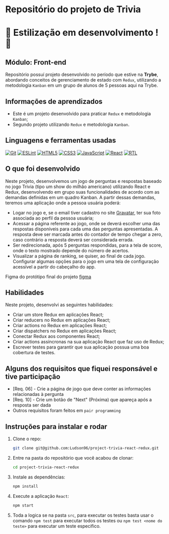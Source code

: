 # Repositório do projeto de Trivia

# 🚧 Estilização em desenvolvimento ! 🚧

## Módulo: Front-end

 Repositório possuí projeto desenvolvido no período que estive na **Trybe**, abordando conceitos de gerenciamento de estado com `Redux`, utilizando a metodologia `Kanban` em um grupo de alunos de 5 pessoas aqui na Trybe.

## Informações de aprendizados

- Este é um projeto desenvolvido para praticar `Redux` e metodologia `Kanban`;
- Segundo projeto utilizando `Redux` e metodologia `Kanban`.

## Linguagens e ferramentas usadas

[![Git][Git-logo]][Git-url]
[![ESLint][ESLint-logo]][ESLint-url]
[![HTML5][HTML5-logo]][HTML5-url]
[![CSS3][CSS3-logo]][CSS3-url]
[![JavaScript][JavaScript-logo]][JavaScript-url]
[![React][React-logo]][React-url]
[![RTL][RTL-logo]][RTL-url]

## O que foi desenvolvido

Neste projeto, desenvolvemos um jogo de perguntas e respostas baseado no jogo Trivia (tipo um show do milhão americano) utilizando React e Redux, desenvolvendo em grupo suas funcionalidades de acordo com as demandas definidas em um quadro Kanban. A partir dessas demandas, teremos uma aplicação onde a pessoa usuária poderá:

- Logar no jogo e, se o email tiver cadastro no site [Gravatar](https://pt.gravatar.com/), ter sua foto associada ao perfil da pessoa usuária;
- Acessar a página referente ao jogo, onde se deverá escolher uma das respostas disponíveis para cada uma das perguntas apresentadas. A resposta deve ser marcada antes do contador de tempo chegar a zero, caso contrário a resposta deverá ser considerada errada.
- Ser redirecionada, após 5 perguntas respondidas, para a tela de score, onde o texto mostrado depende do número de acertos.
- Visualizar a página de ranking, se quiser, ao final de cada jogo.
Configurar algumas opções para o jogo em uma tela de configuração acessível a partir do cabeçalho do app.

Figma do protótipo final do projeto [figma](https://www.figma.com/file/59PXrUUfqaRT9P3oDsKVDS/%5BProjeto%5D%5BFrontend%5D-Trivia)

## Habilidades

Neste projeto, desenvolvi as seguintes habilidades:

- Criar um store Redux em aplicações React;
- Criar reducers no Redux em aplicações React;
- Criar actions no Redux em aplicações React;
- Criar dispatchers no Redux em aplicações React;
- Conectar Redux aos componentes React;
- Criar actions assíncronas na sua aplicação React que faz uso de Redux;
- Escrever testes para garantir que sua aplicação possua uma boa cobertura de testes.

## Alguns dos requisitos que fiquei responsável e tive participação

- [Req. 06] - Crie a página de jogo que deve conter as informações relacionadas à pergunta
- [Req. 10] - Crie um botão de "Next" (Próxima) que apareça após a resposta ser dada
- Outros requisitos foram feitos em `pair programming`

## Instruções para instalar e rodar

1. Clone o repo:

    ```bash
    git clone git@github.com:Ludson96/project-trivia-react-redux.git
    ```

1. Entre na pasta do repositório que você acabou de clonar:

    ```bash
    cd project-trivia-react-redux
    ```

1. Instale as dependências:

    ```bash
    npm install
    ```

1. Execute a aplicação `React`:

    ```bash
    npm start
    ```

1. Toda a logica se na pasta `src`, para executar os testes basta usar o comando `npm test` para executar todos os testes ou `npm test <nome do teste>` para executar um teste especifico.

[Git-logo]: https://img.shields.io/badge/git-%23F05033.svg?style=for-the-badge&logo=git&logoColor=white
[Git-url]: https://git-scm.com
[ESLint-logo]: https://img.shields.io/badge/ESLint-4B3263?style=for-the-badge&logo=eslint&logoColor=white
[ESLint-url]: https://eslint.org/
[HTML5-logo]: https://img.shields.io/badge/html5-%23E34F26.svg?style=for-the-badge&logo=html5&logoColor=white
[HTML5-url]: https://developer.mozilla.org/pt-BR/docs/Web/HTML
[CSS3-logo]: https://img.shields.io/badge/css3-%231572B6.svg?style=for-the-badge&logo=css3&logoColor=white
[CSS3-url]: https://developer.mozilla.org/pt-BR/docs/Web/CSS
[JavaScript-logo]: https://img.shields.io/badge/javascript-%23323330.svg?style=for-the-badge&logo=javascript&logoColor=%23F7DF1E
[JavaScript-url]: https://www.javascript.com/
[React-logo]: https://img.shields.io/badge/react-%2320232a.svg?style=for-the-badge&logo=react&logoColor=%2361DAFB
[React-url]: https://reactjs.org
[RTL-logo]: https://img.shields.io/badge/-TestingLibrary-%23E33332?style=for-the-badge&logo=testing-library&logoColor=white
[RTL-url]: https://testing-library.com/
